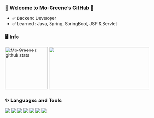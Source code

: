 ### 👋 Welcome to Mo-Greene's GitHub 💋
- ✅ Backend Developer
- ✅ Learned : Java, Spring, SpringBoot, JSP & Servlet


### 🖥️ Info
<a href="https://github.com/Mo-Greene"><img style="height:140px" src="https://github-readme-stats.vercel.app/api?username=Mo-Greene&show_icons=true&include_all_commits=true&theme=white&hide_border=true" alt="Mo-Greene's github stats" /></a>
<a href="https://opgc.me/#/users/mo-greene" target="_blank"><img style="height:140px; width:330px" src="https://api.opgc.me/githubs/users/mo-greene/tag/?theme=basic" /></a>

### ✨ Languages and Tools
<img src="https://img.shields.io/badge/Java-007396?style=flat-square&logo=Java&logoColor=purple"/> <img src="https://img.shields.io/badge/Spring-3DDC84?style=flat-square&logo=Spring&logoColor=white"/> <img src="https://img.shields.io/badge/SpringBoot-6DB33F?style=flat-square&logo=SpringBoot&logoColor=green"/> <img src="https://img.shields.io/badge/Javascript-F7DF1E?style=flat-square&logo=Javascript&logoColor=white"/> <img src="https://img.shields.io/badge/Github-181717?style=flat-square&logo=Github&logoColor=white"/> <img src="https://img.shields.io/badge/MariaDB-003545?style=flat-square&logo=MariaDB&logoColor=white"/> <img src="https://img.shields.io/badge/MySQL-4479A1?style=flat-square&logo=MySQL&logoColor=white"/> 
  

